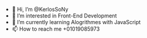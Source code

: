 - 👋 Hi, I’m @KerlosSoNy
- 👀 I’m interested in Front-End Development 
- 🌱 I’m currently learning Alogrithmes with JavaScript
- 📫 How to reach me +01019085973 


<!---
KerlosSoNy/KerlosSoNy is a ✨ special ✨ repository because its `README.md` (this file) appears on your GitHub profile.
You can click the Preview link to take a look at your changes.
--->
